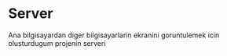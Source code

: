 # Server
Ana bilgisayardan diger bilgisayarlarin ekranini goruntulemek icin olusturdugum projenin serveri 
